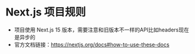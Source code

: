 # Next.js 项目规则

- 项目使用 Next.js 15 版本，需要注意和旧版本不一样的API比如headers现在是异步的
- 官方文档链接：https://nextjs.org/docs#how-to-use-these-docs
